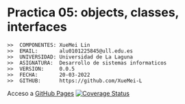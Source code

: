# Practica 05: objects, classes, interfaces 

```
>>  COMPONENTES: XueMei Lin
>>  EMAIL:       alu0101225845@ull.edu.es
>>  UNIVERSIDAD: Universidad de La Laguna
>>  ASIGNATURA:  Desarrollo de sistemas informaticos
>>  VERSION:     0.0.5
>>  FECHA:       20-03-2022
>>  GITHUB:      https://github.com/XueMei-L
```

Acceso a [GitHub Pages](https://ull-esit-inf-dsi-2122.github.io/ull-esit-inf-dsi-21-22-prct05-objects-classes-interfaces-XueMei-L/
)
[![Coverage Status](https://coveralls.io/repos/github/ULL-ESIT-INF-DSI-2122/ull-esit-inf-dsi-21-22-prct05-objects-classes-interfaces-XueMei-L/badge.svg?branch=main)](https://coveralls.io/github/ULL-ESIT-INF-DSI-2122/ull-esit-inf-dsi-21-22-prct05-objects-classes-interfaces-XueMei-L?branch=main)